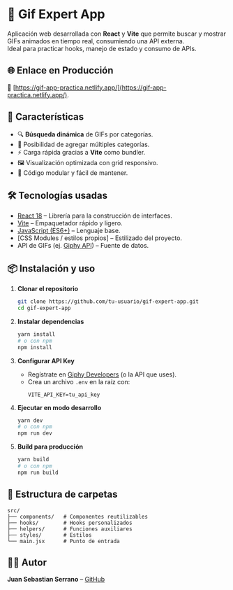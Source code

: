 # 📸 Gif Expert App

Aplicación web desarrollada con **React** y **Vite** que permite buscar y mostrar GIFs animados en tiempo real, consumiendo una API externa.  
Ideal para practicar hooks, manejo de estado y consumo de APIs.

## 🌐 Enlace en Producción

🔗 [https://gif-app-practica.netlify.app/](https://gif-app-practica.netlify.app/).


## 🚀 Características

- 🔍 **Búsqueda dinámica** de GIFs por categorías.
- 📂 Posibilidad de agregar múltiples categorías.
- ⚡ Carga rápida gracias a **Vite** como bundler.
- 🖼️ Visualización optimizada con grid responsivo.
- 🎯 Código modular y fácil de mantener.

## 🛠️ Tecnologías usadas

- [React 18](https://reactjs.org/) – Librería para la construcción de interfaces.
- [Vite](https://vitejs.dev/) – Empaquetador rápido y ligero.
- [JavaScript (ES6+)](https://developer.mozilla.org/es/docs/Web/JavaScript) – Lenguaje base.
- [CSS Modules / estilos propios] – Estilizado del proyecto.
- API de GIFs (ej. [Giphy API](https://developers.giphy.com/)) – Fuente de datos.

## 📦 Instalación y uso

1. **Clonar el repositorio**  
   ```bash
   git clone https://github.com/tu-usuario/gif-expert-app.git
   cd gif-expert-app
   ```

2. **Instalar dependencias**  
   ```bash
   yarn install
   # o con npm
   npm install
   ```

3. **Configurar API Key**  
   - Regístrate en [Giphy Developers](https://developers.giphy.com/) (o la API que uses).
   - Crea un archivo `.env` en la raíz con:
     ```env
     VITE_API_KEY=tu_api_key
     ```

4. **Ejecutar en modo desarrollo**  
   ```bash
   yarn dev
   # o con npm
   npm run dev
   ```

5. **Build para producción**  
   ```bash
   yarn build
   # o con npm
   npm run build
   ```

## 📂 Estructura de carpetas

```plaintext
src/
├── components/   # Componentes reutilizables
├── hooks/        # Hooks personalizados
├── helpers/      # Funciones auxiliares
├── styles/       # Estilos
└── main.jsx      # Punto de entrada
```

## 🧑‍💻 Autor

**Juan Sebastian Serrano** – [GitHub](https://github.com/juseser)  
